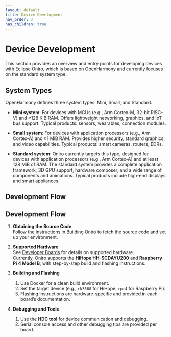 ```yaml
---
layout: default
title: Device Development
nav_order: 3
has_children: true
---
```


# Device Development

This section provides an overview and entry points for developing devices with Eclipse Oniro, which is based on OpenHarmony and currently focuses on the standard system type.

## System Types

OpenHarmony defines three system types: Mini, Small, and Standard.  

- **Mini system**: For devices with MCUs (e.g., Arm Cortex-M, 32-bit RISC-V) and ≥128 KiB RAM. Offers lightweight networking, graphics, and IoT bus support. Typical products: sensors, wearables, connection modules.  

- **Small system**: For devices with application processors (e.g., Arm Cortex-A) and ≥1 MiB RAM. Provides higher security, standard graphics, and video capabilities. Typical products: smart cameras, routers, EDRs.  

- **Standard system**: Oniro currently targets this type, designed for devices with application processors (e.g., Arm Cortex-A) and at least 128 MiB of RAM. The standard system provides a complete application framework, 3D GPU support, hardware composer, and a wide range of components and animations. Typical products include high-end displays and smart appliances.  

## Development Flow

## Development Flow

1. **Obtaining the Source Code**  
   Follow the instructions in [Building Oniro](building-oniro.md) to fetch the source code and set up your environment.

2. **Supported Hardware**  
   See [Developer Boards](developer-boards/index.md) for details on supported hardware.  
   Currently, Oniro supports the **HiHope HH-SCDAYU200** and **Raspberry Pi 4 Model B**, with step-by-step build and flashing instructions.

3. **Building and Flashing**  
      1. Use Docker for a clean build environment.  
      2. Set the target device (e.g., `rk3568` for HiHope, `rpi4` for Raspberry Pi).  
      3. Flashing instructions are hardware-specific and provided in each board’s documentation.

4. **Debugging and Tools**  
      1. Use the **HDC tool** for device communication and debugging.  
      2. Serial console access and other debugging tips are provided per board.

